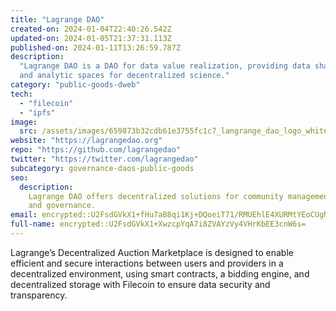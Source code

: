 ```yaml
---
title: "Lagrange DAO"
created-on: 2024-01-04T22:40:26.542Z
updated-on: 2024-01-05T21:37:31.113Z
published-on: 2024-01-11T13:26:59.787Z
description:
  "Lagrange DAO is a DAO for data value realization, providing data sharing
  and analytic spaces for decentralized science."
category: "public-goods-dweb"
tech:
  - "filecoin"
  - "ipfs"
image:
  src: /assets/images/659873b32cdb61e3755fc1c7_langrange_dao_logo_white.png
website: "https://lagrangedao.org"
repo: "https://github.com/lagrangedao"
twitter: "https://twitter.com/lagrangedao"
subcategory: governance-daos-public-goods
seo:
  description:
    Lagrange DAO offers decentralized solutions for community management
    and governance.
email: encrypted::U2FsdGVkX1+fHu7aB8qi1Kj+DQoeiT71/RMUEhlE4XURMtYEoCUgNILg57S9pS6+
full-name: encrypted::U2FsdGVkX1+XwzcpYqA7i8ZVAYzVy4VHrKbEE3cnW6s=
---
```


Lagrange’s Decentralized Auction Marketplace is designed to enable efficient and secure interactions between users and providers in a decentralized environment, using smart contracts, a bidding engine, and decentralized storage with Filecoin to ensure data security and transparency.
